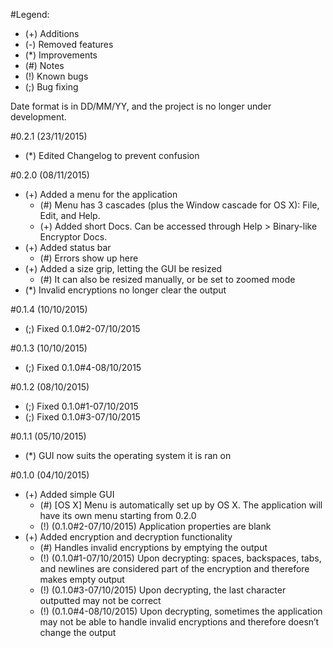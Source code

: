 #Legend:
- (+) Additions
- (-) Removed features
- (*) Improvements
- (#) Notes
- (!) Known bugs
- (;) Bug fixing

Date format is in DD/MM/YY, and the project is no longer under development.

#0.2.1 (23/11/2015)
- (*) Edited Changelog to prevent confusion

#0.2.0 (08/11/2015)
- (+) Added a menu for the application
  - (#) Menu has 3 cascades (plus the Window cascade for OS X): File, Edit, and Help.
  - (+) Added short Docs. Can be accessed through Help > Binary-like Encryptor Docs.
- (+) Added status bar
  - (#) Errors show up here
- (+) Added a size grip, letting the GUI be resized
  - (#) It can also be resized manually, or be set to zoomed mode
- (*) Invalid encryptions no longer clear the output

#0.1.4 (10/10/2015)
- (;) Fixed 0.1.0#2-07/10/2015

#0.1.3 (10/10/2015)
- (;) Fixed 0.1.0#4-08/10/2015

#0.1.2 (08/10/2015)
- (;) Fixed 0.1.0#1-07/10/2015
- (;) Fixed 0.1.0#3-07/10/2015

#0.1.1 (05/10/2015)
- (*) GUI now suits the operating system it is ran on

#0.1.0 (04/10/2015)
- (+) Added simple GUI
  - (#) [OS X] Menu is automatically set up by OS X. The application will have its own menu starting from 0.2.0
  - (!) (0.1.0#2-07/10/2015) Application properties are blank
- (+) Added encryption and decryption functionality
  - (#) Handles invalid encryptions by emptying the output
  - (!) (0.1.0#1-07/10/2015) Upon decrypting: spaces, backspaces, tabs, and newlines are considered part of the encryption and therefore makes empty output
  - (!) (0.1.0#3-07/10/2015) Upon decrypting, the last character outputted may not be correct
  - (!) (0.1.0#4-08/10/2015) Upon decrypting, sometimes the application may not be able to handle invalid encryptions and therefore doesn’t change the output
